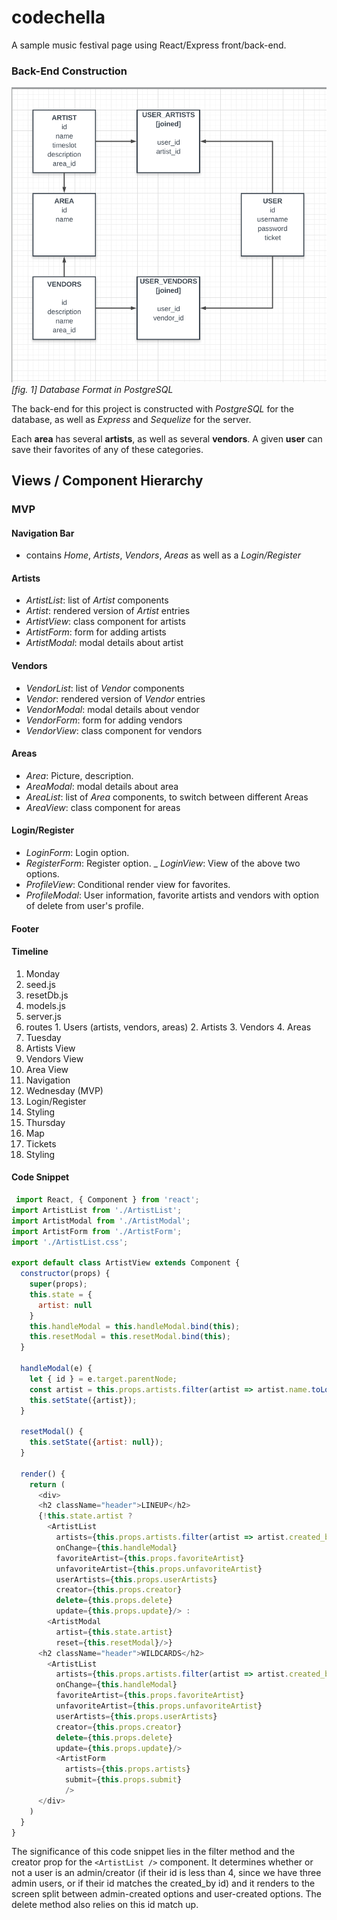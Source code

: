 # codechella
A sample music festival page using React/Express front/back-end.

### Back-End Construction
![Alt text](assets/ERD.png)
_[fig. 1] Database Format in PostgreSQL_

The back-end for this project is constructed with _PostgreSQL_ for the database, as well as _Express_ and _Sequelize_ for the server.

Each __area__ has several __artists__, as well as several __vendors__. A given __user__ can save their favorites of any of these categories.

## Views / Component Hierarchy

### MVP

#### Navigation Bar
- contains _Home_, _Artists_, _Vendors_, _Areas_ as well as a _Login/Register_

#### Artists
- _ArtistList_: list of _Artist_ components
- _Artist_: rendered version of _Artist_ entries
- _ArtistView_: class component for artists
- _ArtistForm_: form for adding artists
- _ArtistModal_: modal details about artist

#### Vendors
- _VendorList_: list of _Vendor_ components
- _Vendor_: rendered version of _Vendor_ entries
- _VendorModal_: modal details about vendor
- _VendorForm_: form for adding vendors
- _VendorView_: class component for vendors

#### Areas
- _Area_: Picture, description.
- _AreaModal_: modal details about area
- _AreaList_: list of _Area_ components, to switch between different Areas
- _AreaView_: class component for areas

#### Login/Register
- _LoginForm_: Login option.
- _RegisterForm_: Register option.
_ _LoginView_: View of the above two options.
- _ProfileView_: Conditional render view for favorites.
- _ProfileModal_: User information, favorite artists and vendors with option of delete from user's profile.

#### Footer

#### Timeline
1. Monday
  1. seed.js
  2. resetDb.js
  3. models.js
  4. server.js
  5. routes
    1. Users (artists, vendors, areas)
    2. Artists
    3. Vendors
    4. Areas
2. Tuesday
  1. Artists View
  2. Vendors View
  3. Area View
  4. Navigation
3. Wednesday (MVP)
  1. Login/Register
  2. Styling
4. Thursday
  1. Map
  2. Tickets
  3. Styling

#### Code Snippet
```javascript
 import React, { Component } from 'react';
import ArtistList from './ArtistList';
import ArtistModal from './ArtistModal';
import ArtistForm from './ArtistForm';
import './ArtistList.css';

export default class ArtistView extends Component {
  constructor(props) {
    super(props);
    this.state = {
      artist: null
    }
    this.handleModal = this.handleModal.bind(this);
    this.resetModal = this.resetModal.bind(this);
  }

  handleModal(e) {
    let { id } = e.target.parentNode;
    const artist = this.props.artists.filter(artist => artist.name.toLowerCase() === id.toLowerCase())[0];
    this.setState({artist});
  }

  resetModal() {
    this.setState({artist: null});
  }

  render() {
    return (
      <div>
      <h2 className="header">LINEUP</h2>
      {!this.state.artist ?
        <ArtistList
          artists={this.props.artists.filter(artist => artist.created_by <= 3)}
          onChange={this.handleModal}
          favoriteArtist={this.props.favoriteArtist}
          unfavoriteArtist={this.props.unfavoriteArtist}
          userArtists={this.props.userArtists}
          creator={this.props.creator}
          delete={this.props.delete}
          update={this.props.update}/> :
        <ArtistModal
          artist={this.state.artist}
          reset={this.resetModal}/>}
      <h2 className="header">WILDCARDS</h2>
        <ArtistList
          artists={this.props.artists.filter(artist => artist.created_by > 3)}
          onChange={this.handleModal}
          favoriteArtist={this.props.favoriteArtist}
          unfavoriteArtist={this.props.unfavoriteArtist}
          userArtists={this.props.userArtists}
          creator={this.props.creator}
          delete={this.props.delete}
          update={this.props.update}/>
          <ArtistForm
            artists={this.props.artists}
            submit={this.props.submit}
            />
      </div>
    )
  }
}
```
The significance of this code snippet lies in the filter method and the creator prop for the ```<ArtistList />``` component. It determines whether or not a user is an admin/creator (if their id is less than 4, since we have three admin users, or if their id matches the created_by id) and it renders to the screen split between admin-created options and user-created options. The delete method also relies on this id match up.
